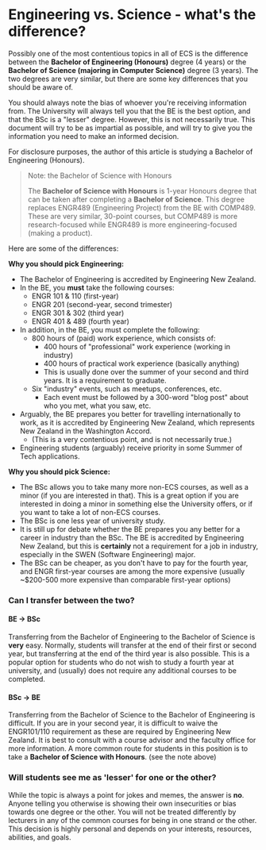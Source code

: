 # Engineering vs. Science - what's the difference?

Possibly one of the most contentious topics in all of ECS is the difference between the **Bachelor of Engineering (Honours)** degree (4 years) or the **Bachelor of Science (majoring in Computer Science)** degree (3 years). The two degrees are very similar, but there are some key differences that you should be aware of.

You should always note the bias of whoever you're receiving information from. The University will always tell you that the BE is the best option, and that the BSc is a "lesser" degree. However, this is not necessarily true. This document will try to be as impartial as possible, and will try to give you the information you need to make an informed decision.

For disclosure purposes, the author of this article is studying a Bachelor of Engineering (Honours).

> Note: the Bachelor of Science with Honours  
>   
> The **Bachelor of Science with Honours** is 1-year Honours degree that can be taken after completing a **Bachelor of Science**. This degree replaces ENGR489 (Engineering Project) from the BE with COMP489. These are very similar, 30-point courses, but COMP489 is more research-focused while ENGR489 is more engineering-focused (making a product).

Here are some of the differences:
  
**Why you should pick Engineering:**
- The Bachelor of Engineering is accredited by Engineering New Zealand.
- In the BE, you **must** take the following courses:
  - ENGR 101 & 110 (first-year)
  - ENGR 201 (second-year, second trimester)
  - ENGR 301 & 302 (third year)
  - ENGR 401 & 489 (fourth year)
- In addition, in the BE, you must complete the following:
  - 800 hours of (paid) work experience, which consists of:
    - 400 hours of "professional" work experience (working in industry)
    - 400 hours of practical work experience (basically anything)
    - This is usually done over the summer of your second and third years. It is a requirement to graduate.
  - Six "industry" events, such as meetups, conferences, etc.
    - Each event must be followed by a 300-word "blog post" about who you met, what you saw, etc.
- Arguably, the BE prepares you better for travelling internationally to work, as it is accredited by Engineering New Zealand, which represents New Zealand in the Washington Accord.
  - (This is a very contentious point, and is not necessarily true.)
- Engineering students (arguably) receive priority in some Summer of Tech applications.

**Why you should pick Science:**
- The BSc allows you to take many more non-ECS courses, as well as a minor (if you are interested in that). This is a great option if you are interested in doing a minor in something else the University offers, or if you want to take a lot of non-ECS courses.
- The BSc is one less year of university study.
- It is still up for debate whether the BE prepares you any better for a career in industry than the BSc. The BE is accredited by Engineering New Zealand, but this is **certainly** not a requirement for a job in industry, especially in the SWEN (Software Engineering) major.
- The BSc can be cheaper, as you don't have to pay for the fourth year, and ENGR first-year courses are among the more expensive (usually ~$200-500 more expensive than comparable first-year options)

### Can I transfer between the two?

#### BE -> BSc
Transferring from the Bachelor of Engineering to the Bachelor of Science is **very** easy. Normally, students will transfer at the end of their first or second year, but transferring at the end of the third year is also possible. This is a popular option for students who do not wish to study a fourth year at university, and (usually) does not require any additional courses to be completed.

#### BSc -> BE
Transferring from the Bachelor of Science to the Bachelor of Engineering is difficult. If you are in your second year, it is difficult to waive the ENGR101/110 requirement as these are required by Engineering New Zealand. It is best to consult with a course advisor and the faculty office for more information. A more common route for students in this position is to take a **Bachelor of Science with Honours**. (see the note above)

### Will students see me as 'lesser' for one or the other?
While the topic is always a point for jokes and memes, the answer is **no**. Anyone telling you otherwise is showing their own insecurities or bias towards one degree or the other. You will not be treated differently by lecturers in any of the common courses for being in one strand or the other. This decision is highly personal and depends on your interests, resources, abilities, and goals.